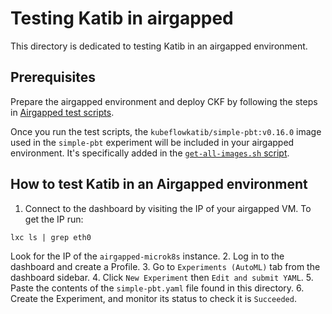 # Testing Katib in airgapped

This directory is dedicated to testing Katib in an airgapped environment.

## Prerequisites

Prepare the airgapped environment and deploy CKF by following the steps in [Airgapped test scripts](https://github.com/canonical/bundle-kubeflow/tree/main/tests/airgapped#testing-airgapped-installation).

Once you run the test scripts, the `kubeflowkatib/simple-pbt:v0.16.0` image used in the `simple-pbt` experiment will be included in your airgapped environment. It's specifically added in the [`get-all-images.sh` script](../../../scripts/airgapped/get-all-images.sh).

## How to test Katib in an Airgapped environment
1. Connect to the dashboard by visiting the IP of your airgapped VM. To get the IP run:
```
lxc ls | grep eth0
```
Look for the IP of the `airgapped-microk8s` instance.
2. Log in to the dashboard and create a Profile.
3. Go to `Experiments (AutoML)` tab from the dashboard sidebar.
4. Click `New Experiment` then `Edit and submit YAML`.
5. Paste the contents of the `simple-pbt.yaml` file found in this directory.
6. Create the Experiment, and monitor its status to check it is `Succeeded`.